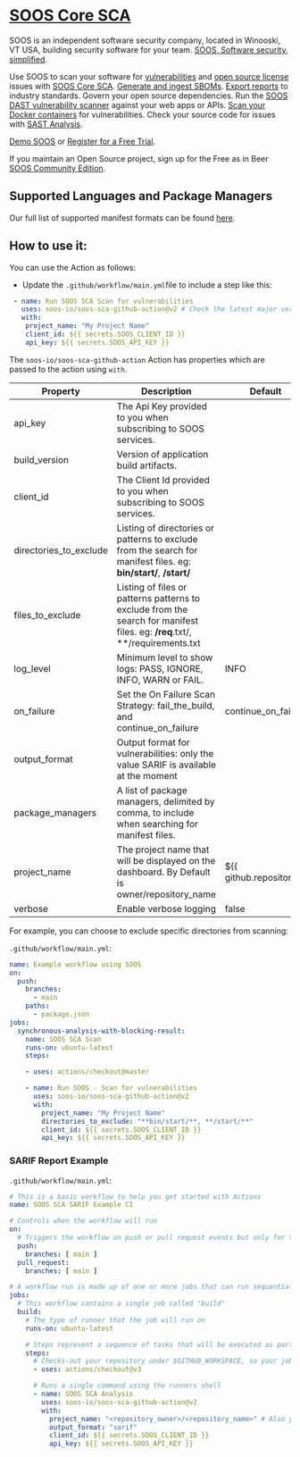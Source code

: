 # [SOOS Core SCA](https://soos.io/sca-product)

SOOS is an independent software security company, located in Winooski, VT USA, building security software for your team. [SOOS, Software security, simplified](https://soos.io).

Use SOOS to scan your software for [vulnerabilities](https://app.soos.io/research/vulnerabilities) and [open source license](https://app.soos.io/research/licenses) issues with [SOOS Core SCA](https://soos.io/products/sca). [Generate and ingest SBOMs](https://soos.io/products/sbom-manager). [Export reports](https://kb.soos.io/help/soos-reports-for-export) to industry standards. Govern your open source dependencies. Run the [SOOS DAST vulnerability scanner](https://soos.io/products/dast) against your web apps or APIs. [Scan your Docker containers](https://soos.io/products/containers) for vulnerabilities. Check your source code for issues with [SAST Analysis](https://soos.io/products/sast).

[Demo SOOS](https://app.soos.io/demo) or [Register for a Free Trial](https://app.soos.io/register).

If you maintain an Open Source project, sign up for the Free as in Beer [SOOS Community Edition](https://soos.io/products/community-edition).

## Supported Languages and Package Managers
Our full list of supported manifest formats can be found [here](https://kb.soos.io/help/soos-languages-supported).

## How to use it:

You can use the Action as follows:

- Update the `.github/workflow/main.yml`file to include a step like this:
```yaml
 - name: Run SOOS SCA Scan for vulnerabilities
   uses: soos-io/soos-sca-github-action@v2 # Check the latest major version here: https://github.com/marketplace/actions/soos-core-sca
   with:
    project_name: "My Project Name"
    client_id: ${{ secrets.SOOS_CLIENT_ID }}
    api_key: ${{ secrets.SOOS_API_KEY }}
```

The `soos-io/soos-sca-github-action` Action has properties which are passed to the action using `with`.

| Property                | Description                                                     | Default |
|-------------------------|-----------------------------------------------------------------|---------|
| api_key                 | The Api Key provided to you when subscribing to SOOS services. |  |
| build_version           | Version of application build artifacts. |  |
| client_id               | The Client Id provided to you when subscribing to SOOS services. |  |
| directories_to_exclude  | Listing of directories or patterns to exclude from the search for manifest files. eg: **bin/start/**, **/start/** |  |
| files_to_exclude        | Listing of files or patterns patterns to exclude from the search for manifest files. eg: **/req**.txt/, **/requirements.txt |  |
| log_level               | Minimum level to show logs: PASS, IGNORE, INFO, WARN or FAIL. | INFO |
| on_failure              | Set the On Failure Scan Strategy: fail_the_build, and continue_on_failure | continue_on_failure |
| output_format           | Output format for vulnerabilities: only the value SARIF is available at the moment |  |
| package_managers        | A list of package managers, delimited by comma, to include when searching for manifest files. |  |
| project_name            | The project name that will be displayed on the dashboard. By Default is owner/repository_name | ${{ github.repository }} |
| verbose                 | Enable verbose logging | false |


For example, you can choose to exclude specific directories from scanning:

`.github/workflow/main.yml`:
```yaml
name: Example workflow using SOOS
on: 
  push:
    branches: 
      - main 
    paths:
      - package.json
jobs:
  synchronous-analysis-with-blocking-result:
    name: SOOS SCA Scan
    runs-on: ubuntu-latest
    steps:

    - uses: actions/checkout@master

    - name: Run SOOS - Scan for vulnerabilities
      uses: soos-io/soos-sca-github-action@v2
      with:
        project_name: "My Project Name"
        directories_to_exclude: "**bin/start/**, **/start/**"
        client_id: ${{ secrets.SOOS_CLIENT_ID }}
        api_key: ${{ secrets.SOOS_API_KEY }}
```

### SARIF Report Example

`.github/workflow/main.yml`:
``` yaml
# This is a basic workflow to help you get started with Actions
name: SOOS SCA SARIF Example CI

# Controls when the workflow will run
on:
  # Triggers the workflow on push or pull request events but only for the main branch
  push:
    branches: [ main ]
  pull_request:
    branches: [ main ]

# A workflow run is made up of one or more jobs that can run sequentially or in parallel
jobs:
  # This workflow contains a single job called "build"
  build:
    # The type of runner that the job will run on
    runs-on: ubuntu-latest

    # Steps represent a sequence of tasks that will be executed as part of the job
    steps:
      # Checks-out your repository under $GITHUB_WORKSPACE, so your job can access it
      - uses: actions/checkout@v3

      # Runs a single command using the runners shell
      - name: SOOS SCA Analysis
        uses: soos-io/soos-sca-github-action@v2
        with:
          project_name: "<repository_owner>/<repository_name>" # Also you can use the var ${{ github.repository }}
          output_format: "sarif"
          client_id: ${{ secrets.SOOS_CLIENT_ID }}
          api_key: ${{ secrets.SOOS_API_KEY }}
```
